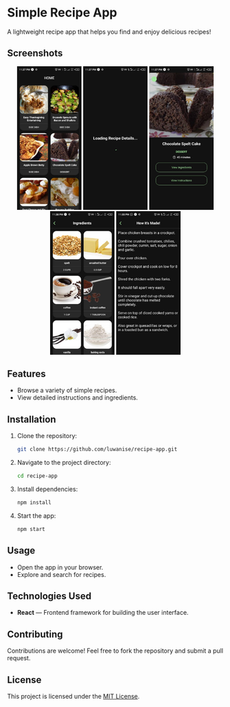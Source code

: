 # Simple Recipe App

A lightweight recipe app that helps you find and enjoy delicious recipes!

## Screenshots

<p align="center">
  <img src="assets/screenshots/screenshot1.jpg" alt="Screenshot 1" width="150" />
  <img src="assets/screenshots/screenshot2.jpg" alt="Screenshot 2" width="150" />
  <img src="assets/screenshots/screenshot3.jpg" alt="Screenshot 3" width="150" />
  <img src="assets/screenshots/screenshot4.jpg" alt="Screenshot 4" width="150" />
  <img src="assets/screenshots/screenshot5.jpg" alt="Screenshot 5" width="150" />
</p>

## Features
- Browse a variety of simple recipes.
- View detailed instructions and ingredients.

## Installation

1. Clone the repository:
   ```bash
   git clone https://github.com/luwanise/recipe-app.git
   ```
2. Navigate to the project directory:
   ```bash
   cd recipe-app
   ```
3. Install dependencies:
   ```bash
   npm install
   ```
4. Start the app:
   ```bash
   npm start
   ```

## Usage
- Open the app in your browser.
- Explore and search for recipes.

## Technologies Used
- **React** — Frontend framework for building the user interface.

## Contributing
Contributions are welcome! Feel free to fork the repository and submit a pull request.

## License
This project is licensed under the [MIT License](LICENSE).